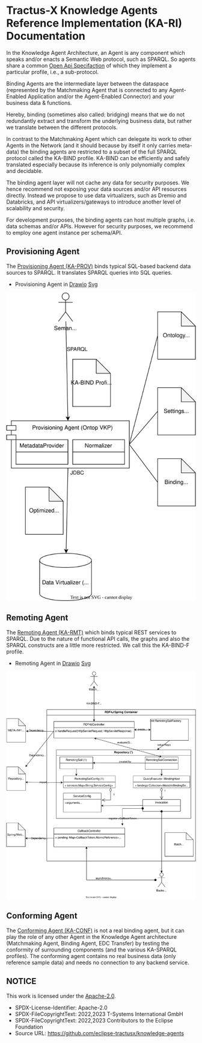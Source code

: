 <!--
 * Copyright (c) 2022,2024 Contributors to the Eclipse Foundation
 *
 * See the NOTICE file(s) distributed with this work for additional
 * information regarding copyright ownership.
 *
 * This program and the accompanying materials are made available under the
 * terms of the Apache License, Version 2.0 which is available at
 * https://www.apache.org/licenses/LICENSE-2.0.
 *
 * Unless required by applicable law or agreed to in writing, software
 * distributed under the License is distributed on an "AS IS" BASIS, WITHOUT
 * WARRANTIES OR CONDITIONS OF ANY KIND, either express or implied. See the
 * License for the specific language governing permissions and limitations
 * under the License.
 *
 * SPDX-License-Identifier: Apache-2.0

-->

# Tractus-X Knowledge Agents Reference Implementation (KA-RI) Documentation 

In the Knowledge Agent Architecture, an Agent is any component which speaks and/or enacts a Semantic Web protocol, such as SPARQL. So agents share a common [Open Api Specifaction](openapi.json) of which they implement a particular profile, i.e., a sub-protocol.

Binding Agents are the intermediate layer between the dataspace (represented by the Matchmaking Agent that is connected to any Agent-Enabled Application and/or the Agent-Enabled Connector) and your business data & functions.

Hereby, binding (sometimes also called: bridging) means that we do not redundantly extract and transform the underlying business data, but rather we translate between the different protocols.

In contrast to the Matchmaking Agent which can delegate its work to other Agents in the Network (and it should because by itself it only carries meta-data) the binding agents are restricted to a subset of the full SPARQL protocol called the KA-BIND profile. KA-BIND can be efficiently and safely translated especially because its inference is only polynomially complex and decidable.

The binding agent layer will not cache any data for security purposes. We hence recommend not exposing your data sources and/or API resources directly. Instead we propose to use data virtualizers, such as Dremio and Databricks, and API virtualizers/gateways to introduce another level of scalability and security.

For development purposes, the binding agents can host multiple graphs, i.e. data schemas and/or APIs. However for security purposes, we recommend to employ one agent instance per schema/API.

## Provisioning Agent

The [Provisioning Agent (KA-PROV)](../provisioning) binds typical SQL-based backend data sources to SPARQL. It translates SPARQL queries into SQL queries.

* Provisioning Agent in [Drawio](ProvisioningOntop.drawio) [Svg](ProvisioningOntop.drawio.svg)

![Svg](ProvisioningOntop.drawio.svg)

## Remoting Agent

The [Remoting Agent (KA-RMT)](../remoting) which binds typical REST services to SPARQL. Due to the nature of functional API calls, the graphs and also the SPARQL constructs are a little more restricted. We call this the KA-BIND-F profile.

* Remoting Agent in [Drawio](RemotingRDF4J.drawio) [Svg](RemotingRDF4J.drawio.svg)

![Svg](RemotingRDF4J.drawio.svg)

## Conforming Agent

The [Conforming Agent (KA-CONF)](conforming) is not a real binding agent, but it 
can play the role of any other Agent in the Knowledge Agent architecture (Matchmaking Agent, Binding Agent, EDC Transfer) by testing the conformity of surrounding components (and the various KA-SPARQL profiles). The conforming agent contains no real business data (only reference sample data) and needs no connection to any backend service.

## NOTICE

This work is licensed under the [Apache-2.0](https://www.apache.org/licenses/LICENSE-2.0).

- SPDX-License-Identifier: Apache-2.0
- SPDX-FileCopyrightText: 2022,2023 T-Systems International GmbH
- SPDX-FileCopyrightText: 2022,2023 Contributors to the Eclipse Foundation
- Source URL: https://github.com/eclipse-tractusx/knowledge-agents
